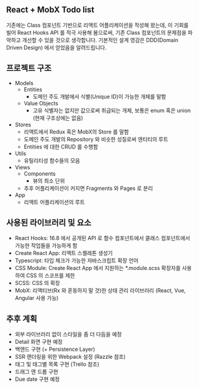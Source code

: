 React + MobX Todo list
---

기존에는 Class 컴포넌트 기반으로 리액트 어플리케이션을 작성해 왔는데, 이 기회를 빌어 React Hooks API 를 적극 사용해 봄으로써, 기존 Class 컴포넌트의 문제점을 파악하고 개선할 수 있을 것으로 생각합니다. 기본적인 설계 영감은 DDD(Domain Driven Design) 에서 얻었음을 알려드립니다. 

## 프로젝트 구조


- Models
    - Entities
        - 도메인 주도 개발에서 식별(Unique ID)이 가능한 개체를 말함
    - Value Objects
        - 고유 식별자는 없지만 값으로써 취급되는 개체, 보통은 enum 혹은 union (현재 구조상에는 없음)
- Stores
    - 리액트에서 Redux 혹은 MobX의 Store 를 말함
    - 도메인 주도 개발의 Repository 와 비슷한 성질로써 엔티티의 루트
    - Entities 에 대한 CRUD 를 수행함
- Utils
    - 유틸리티성 함수들의 모음
- Views
    - Components
        - 뷰의 최소 단위
    - 추후 어플리케이션이 커지면 Fragments 와 Pages 로 분리
- App
    - 리액트 어플리케이션의 루트

## 사용된 라이브러리 및 요소

- React Hooks: 16.8 에서 공개된 API 로 함수 컴포넌트에서 클래스 컴포넌트에서 가능한 작업들을 가능하게 함
- Create React App: 리액트 스켈레톤 생성기
- Typescript: 타입 체크가 가능한 자바스크립트 확장 언어 
- CSS Module: Create React App 에서 지원하는 *.module.scss 확장자를 사용하여 CSS 의 스코프를 제한
- SCSS: CSS 의 확장
- MobX: 리액티브(Rx 와 혼동하지 말 것)한 상태 관리 라이브러리 (React, Vue, Angular 사용 가능)

## 추후 계획

- 외부 라이브러리 없이 스타일을 좀 더 다듬을 예정
- Detail 화면 구현 예정
- 백엔드 구현 (+ Persistence Layer)
- SSR 랜더링을 위한 Webpack 설정 (Razzle 참조)
- 태그 및 태그별 목록 구현 (Trello 참조)
- 드래그 앤 드롭 구현
- Due date 구현 예정

